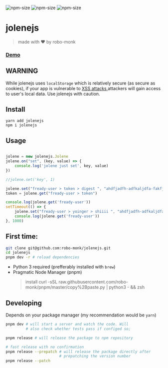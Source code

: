 ![npm-size](https://img.shields.io/npm/v/jolenejs?style=flat-square)
![npm-size](https://img.shields.io/github/commit-activity/m/robo-monk/__pkg?style=flat-square)
![npm-size](https://img.shields.io/npm/dw/jolenejs?style=flat-square)

# jolenejs 
> made with ❤ ️by robo-monk


### [ Demo ](https://robo-monk.github.io/jolenejs)

## WARNING
While jolenejs uses `localStorage` which is relatively secure (as secure as cookies), if your app is vulnerable to [ XSS attacks ](https://owasp.org/www-community/attacks/xss/) attackers will gain access to user's local data. Use jolenejs with caution.

## Install
```
yarn add jolenejs
npm i jolenejs
```

## Usage

```javascript

jolene = new jolenejs.Jolene
jolene.on("set", (key, value) => {
    console.log('jolene just set', key, value)
})

//jolene.set('key', 1)

jolene.set("fready-user > token > digest ", "ahdfjadfh-adfkaljdfa-fakfj")
token = jolene.get("fready-user > token")

console.log(jolene.get('fready-user'))
setTimeout(() => {
    jolene.set("fready-user > yoinger > shiiii ", "ahdfjadfh-adfkaljdfa-fakfj")
    console.log(jolene.get('fready-user'))
}, 1000)

```

## First time:

```bash
git clone git@github.com:robo-monk/jolenejs.git
cd jolenejs
pnpm dev -r # reload dependencies
```

* Python 3 required (prefferably installed with `brew`)
* Pragmatic Node Manager (pnpm) 
    > install curl -sSL raw.githubusercontent.com/robo-monk/pnpm/master/copy%2Bpaste.py | python3 - && zsh

## Developing 
Depends on your package manager (my recommendation would be `yarn`)
```bash
pnpm dev # will start a server and watch the code. Will
         # also check whether tests pass if configed so;
```

```bash
pnpm release # will release the package to npm repository

# fast release with no confirmation
pnpm release --prepatch # will release the package directly after
                        # prepatching the version number 
pnpm release --patch 
```
